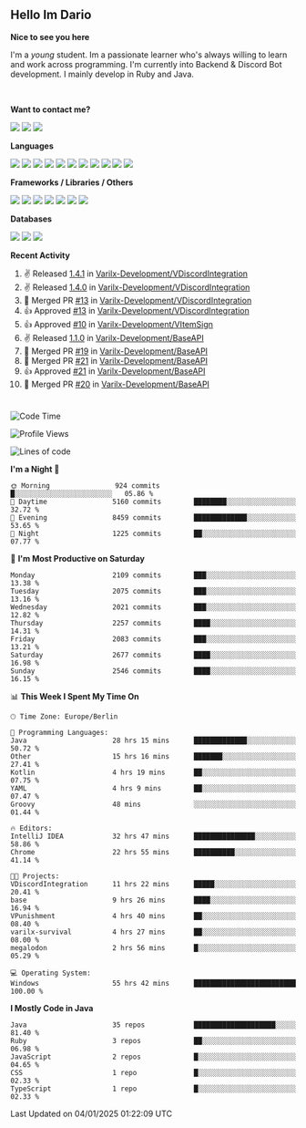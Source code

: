<h2>Hello Im Dario</h2>

**Nice to see you here**

I'm a *young* student. Im a passionate learner who's always willing to learn and work across
programming. I'm currently into Backend & Discord Bot development. I mainly develop in Ruby and Java.

<br/>

**Want to contact me?**

<a href="https://github.com/knerio"><img src="https://img.shields.io/badge/-Github-blue?style=for-the-badge&logo=github&logoColor=white"/></a> <a href="https://discord.com/users/639416958923702292"><img src="https://img.shields.io/badge/-knerio-blue?style=for-the-badge&logo=discord&logoColor=white"/></a> <a href="https://twitch.tv/dopalos_"><img src="https://img.shields.io/badge/-twitch-blue?style=for-the-badge&logo=twitch&logoColor=white"/></a>

**Languages**

<img src="https://img.shields.io/badge/-HTML-blue?style=for-the-badge&logo=html5&logoColor=white"/> <img src="https://img.shields.io/badge/-CSS-blue?style=for-the-badge&logo=CSS3&logoColor=white"/> <img src="https://img.shields.io/badge/-Javascript-blue?style=for-the-badge&logo=javascript&logoColor=white"/> <img src="https://img.shields.io/badge/-Typescript-blue?style=for-the-badge&logo=TypeScript&logoColor=white"/> <img src="https://img.shields.io/badge/-Java-blue?style=for-the-badge&logo=java&logoColor=white"/> <img src="https://img.shields.io/badge/-Kotlin-blue?style=for-the-badge&logo=kotlin&logoColor=white"/> <img src="https://img.shields.io/badge/-SQL-blue?style=for-the-badge&logo=MYSQL&logoColor=white"/> <img src="https://img.shields.io/badge/-Markdown-blue?style=for-the-badge&logo=Markdown&logoColor=white"/> <img src="https://img.shields.io/badge/-JSON-blue?style=for-the-badge&logo=JSON&logoColor=white"/> <img src="https://img.shields.io/badge/-Git-blue?style=for-the-badge&logo=Git&logoColor=white"/> <img src="https://img.shields.io/badge/-Ruby-blue?style=for-the-badge&logo=Ruby&logoColor=white"/>
<br/>

 **Frameworks / Libraries / Others**

<img src="https://img.shields.io/badge/-Bootstrap-blue?style=for-the-badge&logo=Bootstrap&logoColor=white"/> <img src="https://img.shields.io/badge/-Node.JS-blue?style=for-the-badge&logo=node.js&logoColor=white"/> <img src="https://img.shields.io/badge/-React-blue?style=for-the-badge&logo=React&logoColor=white"/> <img src="https://img.shields.io/badge/-Express-blue?style=for-the-badge&logo=Express&logoColor=white"/> <img src="https://img.shields.io/badge/-Next.Js-blue?style=for-the-badge&logo=Next.Js&logoColor=white"/> <img src="https://img.shields.io/badge/-Ruby_On_Rails-blue?style=for-the-badge&logo=ruby-on-rails&logoColor=white"/> <img src="https://img.shields.io/badge/-JDA-blue?style=for-the-badge&logo=JDA&logoColor=white"/>

**Databases**

<img src="https://img.shields.io/badge/-MongoDB-blue?style=for-the-badge&logo=mongodb&logoColor=white"/> <img src="https://img.shields.io/badge/-MariaDB-blue?style=for-the-badge&logo=MariaDB&logoColor=white"/>
<img src="https://img.shields.io/badge/-PostgreSQL-blue?style=for-the-badge&logo=PostgreSQl&logoColor=white"/>

**Recent Activity**

<!--RECENT_ACTIVITY:start-->
1. ✌️ Released [1.4.1](https://github.com/Varilx-Development/VDiscordIntegration/releases/tag/1.4.1) in [Varilx-Development/VDiscordIntegration](https://github.com/Varilx-Development/VDiscordIntegration)<br>
2. ✌️ Released [1.4.0](https://github.com/Varilx-Development/VDiscordIntegration/releases/tag/1.4.0) in [Varilx-Development/VDiscordIntegration](https://github.com/Varilx-Development/VDiscordIntegration)<br>
3. 🎉 Merged PR [#13](https://github.com/Varilx-Development/VDiscordIntegration/pull/13) in [Varilx-Development/VDiscordIntegration](https://github.com/Varilx-Development/VDiscordIntegration)<br>
4. 👍 Approved [#13](https://github.com/Varilx-Development/VDiscordIntegration/pull/13#pullrequestreview-2530934950) in [Varilx-Development/VDiscordIntegration](https://github.com/Varilx-Development/VDiscordIntegration)<br>
5. 👍 Approved [#10](https://github.com/Varilx-Development/VItemSign/pull/10#pullrequestreview-2530910504) in [Varilx-Development/VItemSign](https://github.com/Varilx-Development/VItemSign)<br>
6. ✌️ Released [1.1.0](https://github.com/Varilx-Development/BaseAPI/releases/tag/1.1.0) in [Varilx-Development/BaseAPI](https://github.com/Varilx-Development/BaseAPI)<br>
7. 🎉 Merged PR [#19](https://github.com/Varilx-Development/BaseAPI/pull/19) in [Varilx-Development/BaseAPI](https://github.com/Varilx-Development/BaseAPI)<br>
8. 🎉 Merged PR [#21](https://github.com/Varilx-Development/BaseAPI/pull/21) in [Varilx-Development/BaseAPI](https://github.com/Varilx-Development/BaseAPI)<br>
9. 👍 Approved [#21](https://github.com/Varilx-Development/BaseAPI/pull/21#pullrequestreview-2530873990) in [Varilx-Development/BaseAPI](https://github.com/Varilx-Development/BaseAPI)<br>
10. 🎉 Merged PR [#20](https://github.com/Varilx-Development/BaseAPI/pull/20) in [Varilx-Development/BaseAPI](https://github.com/Varilx-Development/BaseAPI)<br>
<!--RECENT_ACTIVITY:end-->
 
#

<!--START_SECTION:waka-->
![Code Time](http://img.shields.io/badge/Code%20Time-801%20hrs%2048%20mins-blue)

![Profile Views](http://img.shields.io/badge/Profile%20Views-0-blue)

![Lines of code](https://img.shields.io/badge/From%20Hello%20World%20I%27ve%20Written-865.6%20thousand%20lines%20of%20code-blue)

**I'm a Night 🦉** 

```text
🌞 Morning                924 commits         █░░░░░░░░░░░░░░░░░░░░░░░░   05.86 % 
🌆 Daytime                5160 commits        ████████░░░░░░░░░░░░░░░░░   32.72 % 
🌃 Evening                8459 commits        █████████████░░░░░░░░░░░░   53.65 % 
🌙 Night                  1225 commits        ██░░░░░░░░░░░░░░░░░░░░░░░   07.77 % 
```
📅 **I'm Most Productive on Saturday** 

```text
Monday                   2109 commits        ███░░░░░░░░░░░░░░░░░░░░░░   13.38 % 
Tuesday                  2075 commits        ███░░░░░░░░░░░░░░░░░░░░░░   13.16 % 
Wednesday                2021 commits        ███░░░░░░░░░░░░░░░░░░░░░░   12.82 % 
Thursday                 2257 commits        ████░░░░░░░░░░░░░░░░░░░░░   14.31 % 
Friday                   2083 commits        ███░░░░░░░░░░░░░░░░░░░░░░   13.21 % 
Saturday                 2677 commits        ████░░░░░░░░░░░░░░░░░░░░░   16.98 % 
Sunday                   2546 commits        ████░░░░░░░░░░░░░░░░░░░░░   16.15 % 
```


📊 **This Week I Spent My Time On** 

```text
🕑︎ Time Zone: Europe/Berlin

💬 Programming Languages: 
Java                     28 hrs 15 mins      █████████████░░░░░░░░░░░░   50.72 % 
Other                    15 hrs 16 mins      ███████░░░░░░░░░░░░░░░░░░   27.41 % 
Kotlin                   4 hrs 19 mins       ██░░░░░░░░░░░░░░░░░░░░░░░   07.75 % 
YAML                     4 hrs 9 mins        ██░░░░░░░░░░░░░░░░░░░░░░░   07.47 % 
Groovy                   48 mins             ░░░░░░░░░░░░░░░░░░░░░░░░░   01.44 % 

🔥 Editors: 
IntelliJ IDEA            32 hrs 47 mins      ███████████████░░░░░░░░░░   58.86 % 
Chrome                   22 hrs 55 mins      ██████████░░░░░░░░░░░░░░░   41.14 % 

🐱‍💻 Projects: 
VDiscordIntegration      11 hrs 22 mins      █████░░░░░░░░░░░░░░░░░░░░   20.41 % 
base                     9 hrs 26 mins       ████░░░░░░░░░░░░░░░░░░░░░   16.94 % 
VPunishment              4 hrs 40 mins       ██░░░░░░░░░░░░░░░░░░░░░░░   08.40 % 
varilx-survival          4 hrs 27 mins       ██░░░░░░░░░░░░░░░░░░░░░░░   08.00 % 
megalodon                2 hrs 56 mins       █░░░░░░░░░░░░░░░░░░░░░░░░   05.29 % 

💻 Operating System: 
Windows                  55 hrs 42 mins      █████████████████████████   100.00 % 
```

**I Mostly Code in Java** 

```text
Java                     35 repos            ████████████████████░░░░░   81.40 % 
Ruby                     3 repos             ██░░░░░░░░░░░░░░░░░░░░░░░   06.98 % 
JavaScript               2 repos             █░░░░░░░░░░░░░░░░░░░░░░░░   04.65 % 
CSS                      1 repo              █░░░░░░░░░░░░░░░░░░░░░░░░   02.33 % 
TypeScript               1 repo              █░░░░░░░░░░░░░░░░░░░░░░░░   02.33 % 
```




 Last Updated on 04/01/2025 01:22:09 UTC
<!--END_SECTION:waka-->

